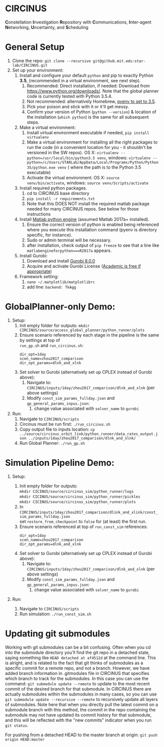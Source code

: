 # CIRCINUS

**C**onstellation
**I**nvestigation
**R**epository with
**C**ommunications,
**I**nter-agent
**N**etworking,
**U**ncertainty, and
**S**cheduling

# General Setup

1. Clone the repo: `git clone --recursive git@github.mit.edu:star-lab/CIRCINUS.git`
1. Set up your environment:
    1. Install and configure your default `python` and pip to exactly Python **3.5**, (recommended in a virtual environment, see next step).
        1. Recommended: Direct installation, if needed: Download from https://www.python.org/downloads/. Note that the global planner code is currently tested with Python 3.5.4.
        1. Not recommended: alternatively Homebrew, [pyenv to set to 3.5](https://github.com/pyenv/pyenv).
        1. Pick your poison and stick with it or it'll get messy.
        1. Confirm your version of Python (`python --version`) & location of the installation (`which python`) is the same for all subsequent steps.
    1. Make a virtual environment:
        1. Install virtual environment executable if needed, `pip install virtualenv`
        1. Make a virtual environment for installing all the right packages to run the code (in a convenient location for you - it shouldn't be versioned in the SW repos). OS X: `virtualenv --python=/usr/local/bin/python3.5 venv`, windows: `virtualenv --python=/c/Users/STARLab/AppData/Local/Programs/Python/Python35/python.exe venv` ( where the path is to the Python 3.5 executable)
        1. Activate the virtual environment: OS X: `source venv/bin/activate`, windows: `source venv/Scripts/activate`
    1. Install required python packages.
        1. cd to CIRCINUS base directory
        2. `pip install -r requirements.txt`
        3. Note that this DOES NOT install the required matlab package needed for many CIRCINUS repos. See below for those instructions
    1. Install [Matlab python engine](https://www.mathworks.com/help/matlab/matlab_external/install-the-matlab-engine-for-python.html?refresh=true) (assumed Matlab 2017a+ installed).
        1. Ensure the correct version of python is enabled being referenced where you execute this installation command (pyenv is directory specific, for instance).
        2. Sudo or admin terminal will be necessary.
        3. after installation, check output of `pip freeze` to see that a line like `matlabengineforpython===R2017a` appears.
    1. Install Gurobi:
        1. Download and install [Gurobi 8.0.0](http://www.gurobi.com/downloads/gurobi-optimizer)
        1. Acquire and activate Gurobi License ([Academic is free if appropriate](https://user.gurobi.com/download/licenses/free-academic))
    1. Framework setting:
        1. `nano ~/.matplotlib/matplotlibrc`
        1. add line: `backend: TkAgg`
        
# GlobalPlanner-only Demo:
1. Setup:
    1. Init empty folder for outputs: `mkdir CIRCINUS/source/access_global_planner/python_runner/plots`
    1. Ensure scenario referenced by each stage in the pipeline is the same by settings at top of<br> `run_gp.sh` and `run_circinus.sh`:<br>
        ```
        dir_opt=1day
        scen_name=zhou2017_comparison
        dir_opt_params=dlnk_and_xlnk
        ```
    1. Set solver to Gurobi (alternatively set up CPLEX instead of Gurobi above): 
        1. Navigate to: `CIRCINUS/inputs/1day/zhou2017_comparison/dlnk_and_xlnk` (per above settings) 
        1. Modify `const_sim_params_fullday.json` and `gp_general_params_inpus.json`:
            1. change value associated with `solver_name` to `gurobi`
1. Run:
    1. Navigate to `CIRCINUS/scripts`
    1. Circinus must be run first: `./run_circinus.sh`
    1. Copy output file to inputs location: `cp ../source/circinus_orbit_link/python_runner/data_rates_output.json ../inputs/1day/zhou2017_comparison/dlnk_and_xlnk/`
    1. Run Global Planner: `./run_gp.sh`

# Simulation Pipeline Demo:
1. Setup: 
    1. Init empty folder for outputs:<br>
    `mkdir CICINUS/source/circinus_sim/python_runner/logs`<br>
    `mkdir CICINUS/source/circinus_sim/python_runner/pickles`<br>
    `mkdir CICINUS/source/circinus_sim/python_runner/plots`<br>
    1. In `CIRCINUS/inputs/1day/zhou2017_comparison/dlink_and_xlink/const_sim_params_fullday.json`<br>
    set `restore_from_checkpoint` to `false` for (at least) the first run.
    1. Ensure scenario referenced at top of `run_const_sim` references:<br>
        ```
        dir_opt=1day
        scen_name=zhou2017_comparison
        dir_opt_params=dlnk_and_xlnk
        ```
    1. Set solver to Gurobi (alternatively set up CPLEX instead of Gurobi above): 
        1. Navigate to: `CIRCINUS/inputs/1day/zhou2017_comparison/dlnk_and_xlnk` (per above settings) 
        1. Modify `const_sim_params_fullday.json` and `gp_general_params_inpus.json`:
            1. change value associated with `solver_name` to `gurobi`
            
2. Run:
    1. Navigate to `CIRCINUS/scripts`
    1. Run simulation: `./run_const_sim.sh`

# Updating git submodules

Working with git submodules can be a bit confusing. Often when you cd into the submodule directory you'll find the git repo in a detached state, saying something like `HEAD detached at af4512d` at the command line. This is alright, and is related to the fact that git thinks of submodules as a specific commit for a remote repo, and not a branch. However, we have added branch information in .gitmodules file in CIRCINUS that specifies which branch to track for the submodules. In this case you can use the command: `git submodule update --remote` to update to the most recent commit of the desired branch for that submodule. In CIRCINUS there are actually submodules within the submodules in many cases, so you can use `git submodule update --recursive --remote` to recursively update all layers of submodules. Note here that when you directly pull the latest commit on a submodule branch with this method, the commit in the repo containing the submodule may not have updated its commit history for that submodule, and this will be reflected with the "new commits" indicator when you run `git status`.

For pushing from a detached HEAD to the master branch at origin: `git push origin HEAD:master`
